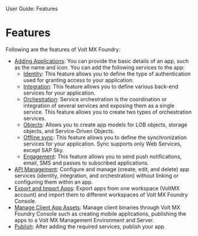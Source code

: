                              

User Guide: Features

Features
========

Following are the features of Volt MX Foundry:

*   [Adding Applications](Adding_Applications.md): You can provide the basic details of an app, such as the name and icon. You can add the following services to the app:
    *   [Identity](Identity.md): This feature allows you to define the type of authentication used for granting access to your application.
    *   [Integration](Services.md): This feature allows you to define various back-end services for your application.
    *   [Orchestration](Orchestration.md): Service orchestration is the coordination or integration of several services and exposing them as a single service. This feature allows you to create two types of orchestration services.
    *   [Objects](Objectservices.md): Allows you to create app models for LOB objects, storage objects, and Service-Driven Objects.
    *   [Offline sync](Legacy_Sync.md): This feature allows you to define the synchronization services for your application. Sync supports only Web Services, except SAP Sky.
    *   [Engagement](Engagement.md): This feature allows you to send push notifications, email, SMS and passes to subscribed applications.
*   [API Management](API_Management.md): Configure and manage (create, edit, and delete) app services (identity, integration, and orchestration) without linking or configuring them within an app.
*   [Export and Import Apps](Export-Import_Apps.md): Export apps from one workspace (VoltMX account) and import them to different workspaces of Volt MX Foundry Console.
*   [Manage Client App Assets](Manage_Client_App_Assets.md): Manage client binaries through Volt MX Foundry Console such as creating mobile applications, publishing the apps to a Volt MX Management Environment and Server.
*   [Publish](Publish.md): After adding the required services, publish your app.
